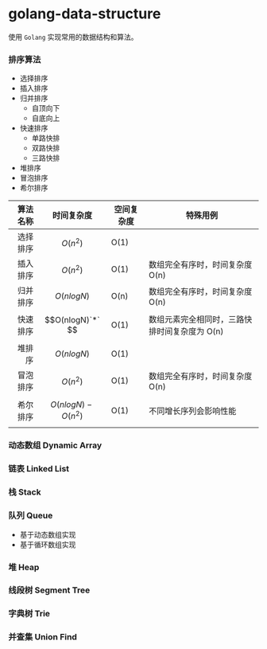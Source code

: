 # golang-data-structure

使用 `Golang` 实现常用的数据结构和算法。

### 排序算法
- 选择排序
- 插入排序
- 归并排序
  + 自顶向下
  + 自底向上
- 快速排序
  + 单路快排
  + 双路快排
  + 三路快排
- 堆排序
- 冒泡排序
- 希尔排序

| 算法名称 | 时间复杂度                 | 空间复杂度 | 特殊用例                      |
|-----:|-----------------------|-------|---------------------------|
| 选择排序 | $$O(n^{2})$$          | O(1)  |                           |
| 插入排序 | $$O(n^{2})  $$         | O(1)  | 数组完全有序时，时间复杂度 O(n)        |
| 归并排序 | $$O(nlogN)$$          | O(n)  | 数组完全有序时，时间复杂度 O(n)        |
| 快速排序 | $$O(nlogN)`*` $$      | O(1)  | 数组元素完全相同时，三路快排时间复杂度为 O(n) |
|  堆排序 | $$O(nlogN)  $$        | O(1)  |                           |
| 冒泡排序 | $$O(n^{2}) $$          | O(1)  | 数组完全有序时，时间复杂度 O(n)        |
| 希尔排序 | $$O(nlogN)-O(n^{2})$$ | O(1)  | 不同增长序列会影响性能               |

### 动态数组 Dynamic Array
### 链表 Linked List
### 栈 Stack
### 队列 Queue
- 基于动态数组实现
- 基于循环数组实现
### 堆 Heap
### 线段树 Segment Tree 
### 字典树 Trie
### 并查集 Union Find

